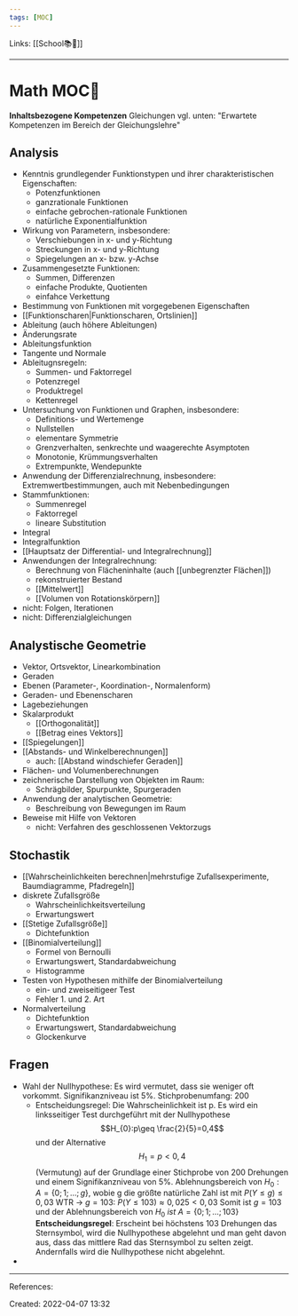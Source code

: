 ```yaml
---
tags: [MOC]
---
```

Links: [[School📚🏫]]
___
# Math MOC🧮
**Inhaltsbezogene Kompetenzen**
Gleichungen 
vgl. unten: "Erwartete Kompetenzen im Bereich der Gleichungslehre"
## Analysis
- Kenntnis grundlegender Funktionstypen und ihrer charakteristischen Eigenschaften:
	- Potenzfunktionen
	- ganzrationale Funktionen
	- einfache gebrochen-rationale Funktionen
	- natürliche Exponentialfunktion
- Wirkung von Parametern, insbesondere:
	- Verschiebungen in x- und y-Richtung
	- Streckungen in x- und y-Richtung
	- Spiegelungen an x- bzw. y-Achse
- Zusammengesetzte Funktionen:
	- Summen, Differenzen
	- einfache Produkte, Quotienten
	- einfahce Verkettung
- Bestimmung von Funktionen mit vorgegebenen Eigenschaften
- [[Funktionscharen|Funktionscharen, Ortslinien]]
- Ableitung (auch höhere Ableitungen)
- Änderungsrate
- Ableitungsfunktion
- Tangente und Normale
- Ableitugnsregeln:
	- Summen- und Faktorregel
	- Potenzregel
	- Produktregel
	- Kettenregel
- Untersuchung von Funktionen und Graphen, insbesondere:
	- Definitions- und Wertemenge
	- Nullstellen
	- elementare Symmetrie
	- Grenzverhalten, senkrechte und waagerechte Asymptoten
	- Monotonie, Krümmungsverhalten
	- Extrempunkte, Wendepunkte
- Anwendung der Differenzialrechnung, insbesondere:
  Extremwertbestimmungen, auch mit Nebenbedingungen
- Stammfunktionen:
	- Summenregel
	- Faktorregel
	- lineare Substitution
- Integral
- Integralfunktion
- [[Hauptsatz der Differential- und Integralrechnung]]
- Anwendungen der Integralrechnung:
	- Berechnung von Flächeninhalte (auch [[unbegrenzter Flächen]])
	- rekonstruierter Bestand
	- [[Mittelwert]]
	- [[Volumen von Rotationskörpern]]
- nicht: Folgen, Iterationen
- nicht: Differenzialgleichungen

## Analystische Geometrie
- Vektor, Ortsvektor, Linearkombination
- Geraden
- Ebenen (Parameter-, Koordination-, Normalenform)
- Geraden- und Ebenenscharen
- Lagebeziehungen
- Skalarprodukt
	- [[Orthogonalität]]
	- [[Betrag eines Vektors]]
- [[Spiegelungen]]
- [[Abstands- und Winkelberechnungen]]
	- auch: [[Abstand windschiefer Geraden]]
- Flächen- und Volumenberechnungen
- zeichnerische Darstellung von Objekten im Raum:
	- Schrägbilder, Spurpunkte, Spurgeraden
- Anwendung der analytischen Geometrie:
	- Beschreibung von Bewegungen im Raum
- Beweise mit Hilfe von Vektoren
	- nicht: Verfahren des geschlossenen Vektorzugs

## Stochastik
- [[Wahrscheinlichkeiten berechnen|mehrstufige Zufallsexperimente, Baumdiagramme, Pfadregeln]]
- diskrete Zufallsgröße
	- Wahrscheinlichkeitsverteilung
	- Erwartungswert
- [[Stetige Zufallsgröße]]
	- Dichtefunktion
- [[Binomialverteilung]]
	- Formel von Bernoulli
	- Erwartungswert, Standardabweichung
	- Histogramme
- Testen von Hypothesen mithilfe der Binomialverteilung
	- ein- und zweiseitigeer Test
	- Fehler 1. und 2. Art
- Normalverteilung
	- Dichtefunktion
	- Erwartungswert, Standardabweichung
	- Glockenkurve

## Fragen
- Wahl der Nullhypothese:
  Es wird vermutet, dass sie weniger oft vorkommt. Signifikanzniveau ist 5%. Stichprobenumfang: 200
	- Entscheidungsregel:
	  Die Wahrscheinlichkeit ist p.
	  Es wird ein linksseitiger Test durchgeführt mit der Nullhypothese $$H_{0}:p\geq \frac{2}{5}=0,4$$ und der Alternative $$H_1=p<0,4$$ (Vermutung) auf der Grundlage einer Stichprobe von 200 Drehungen und einem Signifikanzniveau von 5%.
	  Ablehnungsbereich von $H_0: A=\{0;1;…;g\}$, wobie g die größte natürliche Zahl ist mit $P(Y\leq g)\leq 0,03$
	  WTR -> $g=103 :\ P(Y\leq 103)\approx 0,025<0,03$
	  Somit ist $g=103$ und der Ablehnungsbereich von $H_0\ ist\ A=\{0;1;…;103\}$
	  **Entscheidungsregel**:
	  Erscheint bei höchstens 103 Drehungen das Sternsymbol, wird die Nullhypothese abgelehnt und man geht davon aus, dass das mittlere Rad das Sternsymbol zu selten zeigt. Andernfalls wird die Nullhypothese nicht abgelehnt.
- 
___
References:

Created: 2022-04-07 13:32
